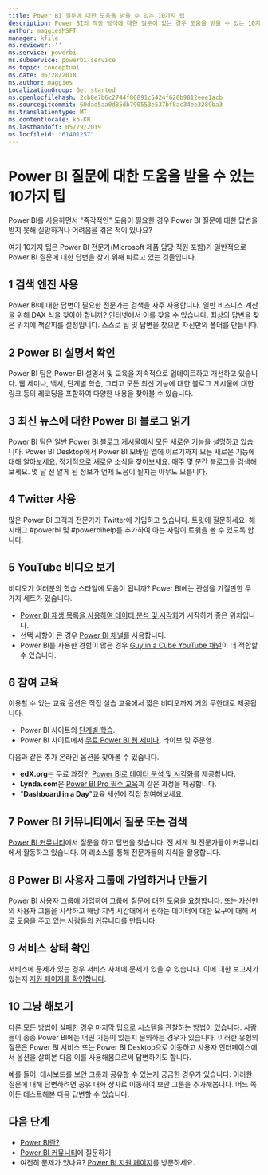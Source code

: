 ```yaml
---
title: Power BI 질문에 대한 도움을 받을 수 있는 10가지 팁
description: Power BI의 작동 방식에 대한 질문이 있는 경우 도움을 받을 수 있는 10가지 방법이 있습니다.
author: maggiesMSFT
manager: kfile
ms.reviewer: ''
ms.service: powerbi
ms.subservice: powerbi-service
ms.topic: conceptual
ms.date: 06/28/2018
ms.author: maggies
LocalizationGroup: Get started
ms.openlocfilehash: 2cb8e7b6c2744f80891c5424f620b9812eee1acb
ms.sourcegitcommit: 60dad5aa0d85db790553e537bf8ac34ee3289ba3
ms.translationtype: MT
ms.contentlocale: ko-KR
ms.lasthandoff: 05/29/2019
ms.locfileid: "61401257"
---
```

# <a name="10-tips-for-getting-help-with-your-power-bi-questions"></a>Power BI 질문에 대한 도움을 받을 수 있는 10가지 팁
Power BI를 사용하면서 "즉각적인" 도움이 필요한 경우 Power BI 질문에 대한 답변을 받지 못해 실망하거나 어려움을 겪은 적이 있나요? 

여기 10가지 팁은 Power BI 전문가(Microsoft 제품 담당 직원 포함)가 일반적으로 Power BI 질문에 대한 답변을 찾기 위해 따르고 있는 것들입니다.

## <a name="1-use-a-search-engine"></a>1 검색 엔진 사용
Power BI에 대한 답변이 필요한 전문가는 검색을 자주 사용합니다. 일반 비즈니스 계산을 위해 DAX 식을 찾아야 합니까? 인터넷에서 이를 찾을 수 있습니다. 최상의 답변을 찾은 위치에 책갈피를 설정입니다. 스스로 팁 및 답변을 찾으면 자신만의 폴더를 만듭니다.


## <a name="2-check-the-power-bi-documentation"></a>2 Power BI 설명서 확인
Power BI 팀은 Power BI 설명서 및 교육을 지속적으로 업데이트하고 개선하고 있습니다. 웹 세미나, 백서, 단계별 학습, 그리고 모든 최신 기능에 대한 블로그 게시물에 대한 링크 등의 레코딩을 포함하여 다양한 내용을 찾아볼 수 있습니다.

## <a name="3-read-the-power-bi-blog-for-the-latest-news"></a>3 최신 뉴스에 대한 Power BI 블로그 읽기
Power BI 팀은 일반 [Power BI 블로그 게시물](https://powerbi.microsoft.com/blog/)에서 모든 새로운 기능을 설명하고 있습니다. Power BI Desktop에서 Power BI 모바일 앱에 이르기까지 모든 새로운 기능에 대해 알아보세요. 정기적으로 새로운 소식을 찾아보세요. 매주 몇 분간 블로그를 검색해 보세요. 몇 달 전 알게 된 정보가 언제 도움이 될지는 아무도 모릅니다.

## <a name="4-try-twitter"></a>4 Twitter 사용
많은 Power BI 고객과 전문가가 Twitter에 가입하고 있습니다. 트윗에 질문하세요. 해시태그 #powerbi 및 #powerbihelp를 추가하여 아는 사람이 트윗을 볼 수 있도록 합니다.

## <a name="5-watch-videos-on-youtube"></a>5 YouTube 비디오 보기
비디오가 여러분의 학습 스타일에 도움이 됩니까? Power BI에는 관심을 가질만한 두 가지 세트가 있습니다.

* [Power BI 재생 목록을 사용하여 데이터 분석 및 시각화](https://www.youtube.com/playlist?list=PL1N57mwBHtN0JFoKSR0n-tBkUJHeMP2cP)가 시작하기 좋은 위치입니다.
* 선택 사항이 큰 경우 [Power BI 채널](https://www.youtube.com/user/mspowerbi/videos)를 사용합니다.
* Power BI를 사용한 경험이 많은 경우 [Guy in a Cube YouTube 채널](https://www.youtube.com/channel/UCFp1vaKzpfvoGai0vE5VJ0w)이 더 적합할 수 있습니다.

## <a name="6-attend-training"></a>6 참여 교육
이용할 수 있는 교육 옵션은 직접 실습 교육에서 짧은 비디오까지 거의 무한대로 제공됩니다.

* Power BI 사이트의 [단계별 학습](guided-learning/gettingstarted.yml?tutorial-step=1).
* Power BI 사이트에서 [무료 Power BI 웹 세미나](webinars.md), 라이브 및 주문형.

다음과 같은 추가 온라인 옵션을 찾아볼 수 있습니다.

* **edX.org**는 무료 과정인 [Power BI로 데이터 분석 및 시각화](https://www.edx.org/course/analyzing-visualizing-data-power-bi-microsoft-dat207x-4)를 제공합니다.
* **Lynda.com**은 [Power BI Pro 필수 교육](https://www.lynda.com/Power-BI-tutorials/Power-BI-Pro-Essential-Training/485820-2.html)과 같은 과정을 제공합니다.
* "**Dashboard in a Day**"교육 세션에 직접 참여해보세요.

## <a name="7-ask-or-search-in-the-power-bi-community"></a>7 Power BI 커뮤니티에서 질문 또는 검색
[Power BI 커뮤니티](http://community.powerbi.com)에서 질문을 하고 답변을 찾습니다. 전 세계 BI 전문가들이 커뮤니티에서 활동하고 있습니다. 이 리소스를 통해 전문가들의 지식을 활용합니다.

## <a name="8-join-or-create-a-power-bi-user-group"></a>8 Power BI 사용자 그룹에 가입하거나 만들기
[Power BI 사용자 그룹](https://community.powerbi.com/t5/Power-BI-User-Groups/ct-p/Groups)에 가입하여 그룹에 질문에 대한 도움을 요청합니다. 또는 자신만의 사용자 그룹을 시작하고 해당 지역 시간대에서 원하는 데이터에 대한 요구에 대해 서로 도움을 주고 있는 사람들의 커뮤니티를 만듭니다.

## <a name="9-check-the-service-status"></a>9 서비스 상태 확인
서비스에 문제가 있는 경우 서비스 자체에 문제가 있을 수 있습니다. 이에 대한 보고서가 있는지 [지원 페이지를 확인합니다](https://powerbi.microsoft.com/support/).

## <a name="10-just-try-it"></a>10 그냥 해보기
다른 모든 방법이 실패한 경우 마지막 팁으로 시스템을 관찰하는 방법이 있습니다. 사람들이 종종 Power BI에는 어떤 기능이 있는지 문의하는 경우가 있습니다. 이러한 유형의 질문은 Power BI 서비스 또는 Power BI Desktop으로 이동하고 사용자 인터페이스에서 옵션을 살펴본 다음 이를 사용해봄으로써 답변하기도 합니다.

예를 들어, 대시보드를 보안 그룹과 공유할 수 있는지 궁금한 경우가 있습니다. 이러한 질문에 대해 답변하려면 공유 대화 상자로 이동하여 보안 그룹을 추가해봅니다. 어느 쪽이든 테스트해본 다음 답변할 수 있습니다.

## <a name="next-steps"></a>다음 단계
* [Power BI란?](power-bi-overview.md)
* [Power BI 커뮤니티](http://community.powerbi.com/)에 질문하기
* 여전히 문제가 있나요? [Power BI 지원 페이지](https://powerbi.microsoft.com/support/)를 방문하세요.
